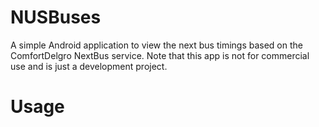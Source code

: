 # NUSBuses
A simple Android application to view the next bus timings based on the ComfortDelgro NextBus service.
Note that this app is not for commercial use and is just a development project.

# Usage
